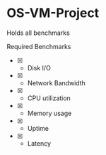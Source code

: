 # OS-VM-Project
Holds all benchmarks

Required Benchmarks

* [x] - Disk I/O
* [x] - Network Bandwidth
* [x] - CPU utilization
* [x] - Memory usage
* [x] - Uptime
* [x] - Latency
